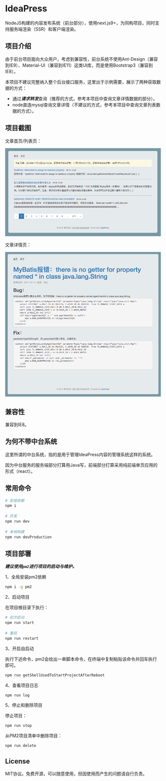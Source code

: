 # IdeaPress

NodeJS构建的内容发布系统（前台部分），使用next.js9+，为同构项目，同时支持服务端渲染（SSR）和客户端渲染。

## 项目介绍

由于前台项目面向大众用户，考虑到兼容性，前台系统不使用Ant-Design（兼容到IE9）、Material-UI（兼容到IE11）这类UI库，而是使用Bootstrap3（兼容到IE8）。

本项目不建议完整纳入整个后台接口服务，这里出于示例需要，展示了两种获取数据的方式：

- 通过***请求转发***查询（推荐的方式，参考本项目中查询文章详情数据的部分）。
- node直连mysql查询文章详情（不建议的方式，参考本项目中查询文章列表数据的方式）。

## 项目截图

文章首页/列表页：

![文章首页/列表页](./docs/homepage.png)


文章详情页：

![文章详情页](./docs/post.png)

## 兼容性

兼容到IE8。

## 为何不带中台系统

这里所谓的中台系统，指的是用于管理IdeaPress内容的管理系统这样的系统。

因为中台服务的服务端部分打算用Java写，前端部分打算采用纯前端单页应用的形式（react）。

## 常用命令

```bash
# 安装依赖
npm i

# 开发
npm run dev

# 本地构建
npm run devProduction
```

## 项目部署

***建议使用`pm2`进行项目的启动与维护。***

1、全局安装pm2依赖

```bash
npm i -g pm2
```

2、启动项目

在项目根目录下执行：

```bash
# 初次启动
npm run start

# 重启
npm run restart
```

3、开启自启动

执行下述命令，pm2会给出一串脚本命令，在终端中复制粘贴该命令并回车执行即可。

```bash
npm run getShellUsedToStartProjectAfterReboot
```

4、查看项目日志

```bash
npm run log
```

5、停止和删除项目

停止项目：

```bash
npm run stop
```

从PM2项目清单中删除项目：

```bash
npm run delete
```

## License

MIT协议。免费开源，可以随意使用，但因使用而产生的问题请自行负责。
